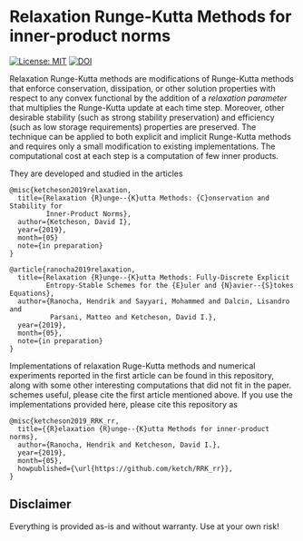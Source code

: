 # Relaxation Runge-Kutta Methods for inner-product norms

[![License: MIT](https://img.shields.io/badge/License-MIT-success.svg)](https://opensource.org/licenses/MIT)
[![DOI](https://zenodo.org/badge/DOI/10.5281/zenodo.3078396.svg)](https://doi.org/10.5281/zenodo.3078396)

Relaxation Runge-Kutta methods are modifications of Runge-Kutta methods that
enforce conservation, dissipation, or other solution properties with respect
to any convex functional by the addition of a *relaxation parameter* that
multiplies the Runge-Kutta update at each time step.
Moreover, other desirable stability (such as strong stability preservation)
and efficiency (such as low storage requirements) properties are preserved.
The technique can be applied to both explicit and implicit Runge-Kutta
methods and requires only a small modification to existing implementations.
The computational cost at each step is a computation of few inner products.

They are developed and studied in the articles
```
@misc{ketcheson2019relaxation,
  title={Relaxation {R}unge--{K}utta Methods: {C}onservation and Stability for
         Inner-Product Norms},
  author={Ketcheson, David I},
  year={2019},
  month={05}
  note={in preparation}
}

@article{ranocha2019relaxation,
  title={Relaxation {R}unge--{K}utta Methods: Fully-Discrete Explicit
         Entropy-Stable Schemes for the {E}uler and {N}avier--{S}tokes Equations},
  author={Ranocha, Hendrik and Sayyari, Mohammed and Dalcin, Lisandro and
          Parsani, Matteo and Ketcheson, David I.},
  year={2019},
  month={05},
  note={in preparation}
}
```
Implementations of relaxation Ruge-Kutta methods and numerical experiments
reported in the first article can be found in this repository, along with some
other interesting computations that did not fit in the paper.
schemes useful, please cite the first article mentioned above. If you use the
implementations provided here, please cite this repository as
```
@misc{ketcheson2019_RRK_rr,
  title={{R}elaxation {R}unge--{K}utta Methods for inner-product norms},
  author={Ranocha, Hendrik and Ketcheson, David I.},
  year={2019},
  month={05},
  howpublished={\url{https://github.com/ketch/RRK_rr}},
}
```


## Disclaimer

Everything is provided as-is and without warranty. Use at your own risk!
